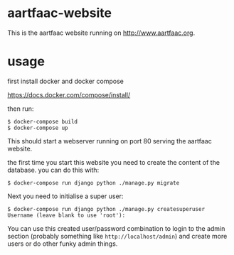 # aartfaac-website

This is the aartfaac website running on http://www.aartfaac.org.


# usage

first install docker and docker compose

https://docs.docker.com/compose/install/

then run:
```
$ docker-compose build
$ docker-compose up
```

This should start a webserver running on port 80 serving the aartfaac
website.

the first time you start this website you need to create the content of
the database. you can do this with:
```
$ docker-compose run django python ./manage.py migrate
```

Next you need to initialise a super user:
```
$ docker-compose run django python ./manage.py createsuperuser
Username (leave blank to use 'root'):
```

You can use this created user/password combination to login to the
admin section (probably something like `http://localhost/admin`) and
create more users or do other funky admin things.

